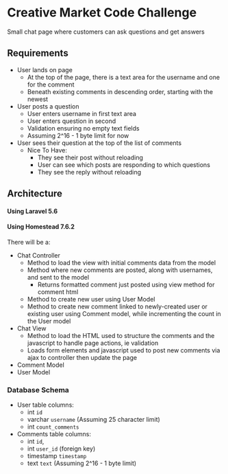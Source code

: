 # Creative Market Code Challenge

Small chat page where customers can ask questions and get answers

## Requirements

- User lands on page
	- At the top of the page, there is a text area for the username and one for the comment
	- Beneath existing comments in descending order, starting with the newest
- User posts a question
	- User enters username in first text area
	- User enters question in second
	- Validation ensuring no empty text fields
	- Assuming 2^16 - 1 byte limit for now
- User sees their question at the top of the list of comments
	- Nice To Have:
		- They see their post without reloading
		- User can see which posts are responding to which questions
		- They see the reply without reloading

## Architecture

#### Using Laravel 5.6
#### Using Homestead 7.6.2

There will be a:
- Chat Controller
	- Method to load the view with initial comments data from the model
	- Method where new comments are posted, along with usernames, and sent to the model
		- Returns formatted comment just posted using view method for comment html
	- Method to create new user using User Model
	- Method to create new comment linked to newly-created user or existing user using Comment model, while incrementing the count in the User model
- Chat View
	- Method to load the HTML used to structure the comments and the javascript to handle page actions, ie validation
	- Loads form elements and javascript used to post new comments via ajax to controller then update the page
- Comment Model
- User Model

### Database Schema

- User table columns:
	- int `id`
	- varchar `username` (Assuming 25 character limit)
	- int `count_comments`
- Comments table columns:
	- int `id`,
	- int `user_id` (foreign key)
	- timestamp `timestamp`
	- text `text` (Assuming 2^16 - 1 byte limit)
